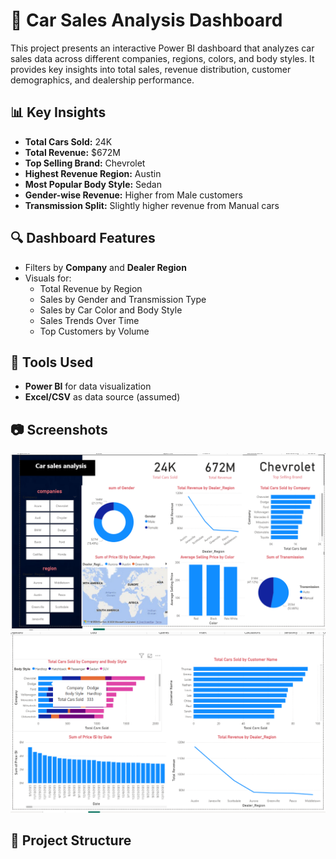 # 🚗 Car Sales Analysis Dashboard

This project presents an interactive Power BI dashboard that analyzes car sales data across different companies, regions, colors, and body styles. It provides key insights into total sales, revenue distribution, customer demographics, and dealership performance.

## 📊 Key Insights

- **Total Cars Sold:** 24K  
- **Total Revenue:** $672M  
- **Top Selling Brand:** Chevrolet  
- **Highest Revenue Region:** Austin  
- **Most Popular Body Style:** Sedan  
- **Gender-wise Revenue:** Higher from Male customers  
- **Transmission Split:** Slightly higher revenue from Manual cars  

## 🔍 Dashboard Features

- Filters by **Company** and **Dealer Region**
- Visuals for:
  - Total Revenue by Region
  - Sales by Gender and Transmission Type
  - Sales by Car Color and Body Style
  - Sales Trends Over Time
  - Top Customers by Volume

## 📌 Tools Used

- **Power BI** for data visualization
- **Excel/CSV** as data source (assumed)

## 📷 Screenshots

![Dashboard Part 1](./Screenshot%202025-05-07%20103921.png)
![Dashboard Part 2](./Screenshot%202025-05-07%20103935.png)

## 📁 Project Structure

